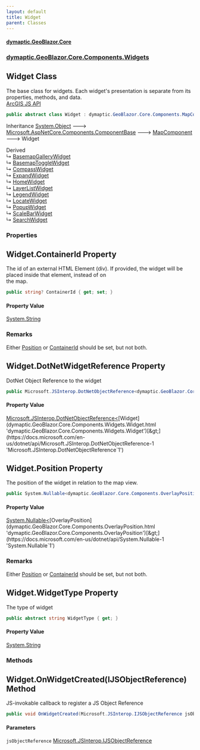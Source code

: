 ```yaml
---
layout: default
title: Widget
parent: Classes
---
```

#### [dymaptic.GeoBlazor.Core](index.html 'index')
### [dymaptic.GeoBlazor.Core.Components.Widgets](index.html#dymaptic.GeoBlazor.Core.Components.Widgets 'dymaptic.GeoBlazor.Core.Components.Widgets')

## Widget Class

The base class for widgets. Each widget's presentation is separate from its properties, methods, and data.  
<a target="_blank" href="https://developers.arcgis.com/javascript/latest/api-reference/esri-widgets-Widget.html">ArcGIS JS API</a>

```csharp
public abstract class Widget : dymaptic.GeoBlazor.Core.Components.MapComponent
```

Inheritance [System.Object](https://docs.microsoft.com/en-us/dotnet/api/System.Object 'System.Object') &#129106; [Microsoft.AspNetCore.Components.ComponentBase](https://docs.microsoft.com/en-us/dotnet/api/Microsoft.AspNetCore.Components.ComponentBase 'Microsoft.AspNetCore.Components.ComponentBase') &#129106; [MapComponent](dymaptic.GeoBlazor.Core.Components.MapComponent.html 'dymaptic.GeoBlazor.Core.Components.MapComponent') &#129106; Widget

Derived  
&#8627; [BasemapGalleryWidget](dymaptic.GeoBlazor.Core.Components.Widgets.BasemapGalleryWidget.html 'dymaptic.GeoBlazor.Core.Components.Widgets.BasemapGalleryWidget')  
&#8627; [BasemapToggleWidget](dymaptic.GeoBlazor.Core.Components.Widgets.BasemapToggleWidget.html 'dymaptic.GeoBlazor.Core.Components.Widgets.BasemapToggleWidget')  
&#8627; [CompassWidget](dymaptic.GeoBlazor.Core.Components.Widgets.CompassWidget.html 'dymaptic.GeoBlazor.Core.Components.Widgets.CompassWidget')  
&#8627; [ExpandWidget](dymaptic.GeoBlazor.Core.Components.Widgets.ExpandWidget.html 'dymaptic.GeoBlazor.Core.Components.Widgets.ExpandWidget')  
&#8627; [HomeWidget](dymaptic.GeoBlazor.Core.Components.Widgets.HomeWidget.html 'dymaptic.GeoBlazor.Core.Components.Widgets.HomeWidget')  
&#8627; [LayerListWidget](dymaptic.GeoBlazor.Core.Components.Widgets.LayerListWidget.html 'dymaptic.GeoBlazor.Core.Components.Widgets.LayerListWidget')  
&#8627; [LegendWidget](dymaptic.GeoBlazor.Core.Components.Widgets.LegendWidget.html 'dymaptic.GeoBlazor.Core.Components.Widgets.LegendWidget')  
&#8627; [LocateWidget](dymaptic.GeoBlazor.Core.Components.Widgets.LocateWidget.html 'dymaptic.GeoBlazor.Core.Components.Widgets.LocateWidget')  
&#8627; [PopupWidget](dymaptic.GeoBlazor.Core.Components.Widgets.PopupWidget.html 'dymaptic.GeoBlazor.Core.Components.Widgets.PopupWidget')  
&#8627; [ScaleBarWidget](dymaptic.GeoBlazor.Core.Components.Widgets.ScaleBarWidget.html 'dymaptic.GeoBlazor.Core.Components.Widgets.ScaleBarWidget')  
&#8627; [SearchWidget](dymaptic.GeoBlazor.Core.Components.Widgets.SearchWidget.html 'dymaptic.GeoBlazor.Core.Components.Widgets.SearchWidget')
### Properties

<a name='dymaptic.GeoBlazor.Core.Components.Widgets.Widget.ContainerId'></a>

## Widget.ContainerId Property

The id of an external HTML Element (div). If provided, the widget will be placed inside that element, instead of on  
the map.

```csharp
public string? ContainerId { get; set; }
```

#### Property Value
[System.String](https://docs.microsoft.com/en-us/dotnet/api/System.String 'System.String')

### Remarks
Either [Position](dymaptic.GeoBlazor.Core.Components.Widgets.Widget.html#dymaptic.GeoBlazor.Core.Components.Widgets.Widget.Position 'dymaptic.GeoBlazor.Core.Components.Widgets.Widget.Position') or [ContainerId](dymaptic.GeoBlazor.Core.Components.Widgets.Widget.html#dymaptic.GeoBlazor.Core.Components.Widgets.Widget.ContainerId 'dymaptic.GeoBlazor.Core.Components.Widgets.Widget.ContainerId') should be set, but not both.

<a name='dymaptic.GeoBlazor.Core.Components.Widgets.Widget.DotNetWidgetReference'></a>

## Widget.DotNetWidgetReference Property

DotNet Object Reference to the widget

```csharp
public Microsoft.JSInterop.DotNetObjectReference<dymaptic.GeoBlazor.Core.Components.Widgets.Widget> DotNetWidgetReference { get; }
```

#### Property Value
[Microsoft.JSInterop.DotNetObjectReference&lt;](https://docs.microsoft.com/en-us/dotnet/api/Microsoft.JSInterop.DotNetObjectReference-1 'Microsoft.JSInterop.DotNetObjectReference`1')[Widget](dymaptic.GeoBlazor.Core.Components.Widgets.Widget.html 'dymaptic.GeoBlazor.Core.Components.Widgets.Widget')[&gt;](https://docs.microsoft.com/en-us/dotnet/api/Microsoft.JSInterop.DotNetObjectReference-1 'Microsoft.JSInterop.DotNetObjectReference`1')

<a name='dymaptic.GeoBlazor.Core.Components.Widgets.Widget.Position'></a>

## Widget.Position Property

The position of the widget in relation to the map view.

```csharp
public System.Nullable<dymaptic.GeoBlazor.Core.Components.OverlayPosition> Position { get; set; }
```

#### Property Value
[System.Nullable&lt;](https://docs.microsoft.com/en-us/dotnet/api/System.Nullable-1 'System.Nullable`1')[OverlayPosition](dymaptic.GeoBlazor.Core.Components.OverlayPosition.html 'dymaptic.GeoBlazor.Core.Components.OverlayPosition')[&gt;](https://docs.microsoft.com/en-us/dotnet/api/System.Nullable-1 'System.Nullable`1')

### Remarks
Either [Position](dymaptic.GeoBlazor.Core.Components.Widgets.Widget.html#dymaptic.GeoBlazor.Core.Components.Widgets.Widget.Position 'dymaptic.GeoBlazor.Core.Components.Widgets.Widget.Position') or [ContainerId](dymaptic.GeoBlazor.Core.Components.Widgets.Widget.html#dymaptic.GeoBlazor.Core.Components.Widgets.Widget.ContainerId 'dymaptic.GeoBlazor.Core.Components.Widgets.Widget.ContainerId') should be set, but not both.

<a name='dymaptic.GeoBlazor.Core.Components.Widgets.Widget.WidgetType'></a>

## Widget.WidgetType Property

The type of widget

```csharp
public abstract string WidgetType { get; }
```

#### Property Value
[System.String](https://docs.microsoft.com/en-us/dotnet/api/System.String 'System.String')
### Methods

<a name='dymaptic.GeoBlazor.Core.Components.Widgets.Widget.OnWidgetCreated(Microsoft.JSInterop.IJSObjectReference)'></a>

## Widget.OnWidgetCreated(IJSObjectReference) Method

JS-invokable callback to register a JS Object Reference

```csharp
public void OnWidgetCreated(Microsoft.JSInterop.IJSObjectReference jsObjectReference);
```
#### Parameters

<a name='dymaptic.GeoBlazor.Core.Components.Widgets.Widget.OnWidgetCreated(Microsoft.JSInterop.IJSObjectReference).jsObjectReference'></a>

`jsObjectReference` [Microsoft.JSInterop.IJSObjectReference](https://docs.microsoft.com/en-us/dotnet/api/Microsoft.JSInterop.IJSObjectReference 'Microsoft.JSInterop.IJSObjectReference')
